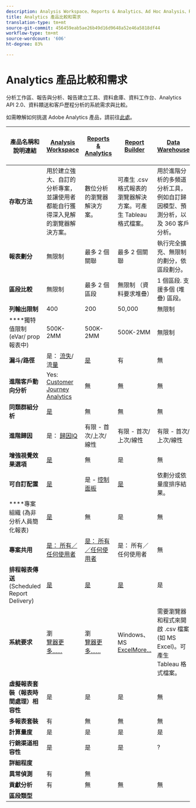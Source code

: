 ```yaml
---
description: Analysis Workspace、Reports & Analytics、Ad Hoc Analysis、Report Builder、Data Warehouse 和 Data Workbench 的系統要求與比較。
title: Analytics 產品比較和需求
translation-type: tm+mt
source-git-commit: 456459eab5ae26b49d16d9648a52e46a5818df44
workflow-type: tm+mt
source-wordcount: '606'
ht-degree: 83%

---
```



# Analytics 產品比較和需求

分析工作區、報告與分析、報告建立工具、資料倉庫、資料工作台、Analytics API 2.0、資料饋送和客戶歷程分析的系統需求與比較。

如需瞭解如何挑選 Adobe Analytics 產品，請前往[此處](/help/admin/c-analytics-product-comparison/which-analytics-tool.md)。

| 產品名稱和說明連結 | [Analysis Workspace](https://docs.adobe.com/content/help/zh-Hant/analytics/analyze/analysis-workspace/home.html) | [Reports &amp; Analytics](https://docs.adobe.com/content/help/zh-Hant/analytics/analyze/reports-analytics/getting-started.html) | [Report Builder](https://docs.adobe.com/content/help/zh-Hant/analytics/analyze/report-builder/home.html) | [Data Warehouse](https://docs.adobe.com/content/help/zh-Hant/analytics/export/data-warehouse/data-warehouse.html) | [Data Workbench](https://docs.adobe.com/content/help/en/data-workbench/using/home.html) | Analytics API 2.0 | 資料饋送 |
|---|---|---|---|---|---|---|---|
| **存取方法** | 用於建立強大、自訂的分析專案，並讓使用者都能自行獲得深入見解的瀏覽器解決方案。 | 數位分析的瀏覽器解決方案。 | 可產生 .csv 格式報表的瀏覽器解決方案。可產生 Tableau 格式檔案。 | 用於進階分析的多頻道分析工具，例如自訂歸因模型、預測分析，以及 360 客戶分析。 |  |  |  |
| **報表劃分** | 無限制 | 最多 2 個關聯 | 最多 2 個關聯 | 執行完全擴充、無限制的劃分，依區段劃分。 | 無限制 |  |  |
| **區段比較** | 無限制 | 最多 2 個區段 | 無限制 （資料要求堆疊） | 1 個區段. 支援多個 (堆疊) 區段。 | 無限制 |  |  |
| **列輸出限制** | 400 | 200 | 50,000 | 無限制 | 可自訂 |  |  |
| ****&#x200B;獨特值限制 (eVar/ prop 報表中) | 500K-2MM | 500K-2MM | 500K-2MM | 無限制 | 可自訂 |  |  |
| **漏斗/路徑** | 是： [流失](https://docs.adobe.com/content/help/zh-Hant/analytics/analyze/analysis-workspace/visualizations/fallout/fallout-flow.html)/流[量](https://docs.adobe.com/content/help/zh-Hant/analytics/analyze/analysis-workspace/visualizations/flow/flow.html) | [是](https://docs.adobe.com/content/help/zh-Hant/analytics/analyze/reports-analytics/reports.html) | 有 | 無 | 是 |  |  |
| **進階客戶動向分析** | Yes: [Customer Journey Analytics](https://docs.adobe.com/content/help/zh-Hant/analytics-platform/using/cja-landing.html) | 無 | 無 | 無 | 是 |  |  |
| **同類群組分析** | [是](https://docs.adobe.com/content/help/zh-Hant/analytics/analyze/analysis-workspace/visualizations/cohort-table/cohort-analysis.html) | 無 | 無 | 無 | 是 |  |  |
| **進階歸因** | 是： [歸因IQ](https://docs.adobe.com/content/help/en/analytics/analyze/analysis-workspace/attribution-iq.html) | 有限 - 首次/上次/線性 | 有限 - 首次/上次/線性 | 有限 - 首次/上次/線性 | 是 |  |  |
| **增強視覺效果選項** | [是](https://docs.adobe.com/content/help/zh-Hant/analytics/analyze/analysis-workspace/visualizations/freeform-analysis-visualizations.html) | 無 | 是 | 無 | 是 |  |  |
| **可自訂配置** | [是](https://docs.adobe.com/content/help/zh-Hant/analytics/analyze/analysis-workspace/home.html) | 是 - [控制面板](https://docs.adobe.com/content/help/en/analytics/analyze/reports-analytics/dashboard.html) | [是](https://docs.adobe.com/content/help/zh-Hant/analytics/analyze/report-builder/layout/configure-the-custom-layout.html) | 依劃分或依量度排序結果。 | 是 |  |  |
| ****&#x200B;專案組織 (為非分析人員簡化報表) | [是](https://docs.adobe.com/content/help/zh-Hant/analytics/analyze/analysis-workspace/curate-share/curate.html) | 無 | 是 | 無 | 是 |  |  |
| **專案共用** | [是： 所有／任何使用者](https://docs.adobe.com/content/help/zh-Hant/analytics/analyze/analysis-workspace/curate-share/curate.html) | [是： 所有／任何使用者](https://docs.adobe.com/content/help/zh-Hant/analytics/analyze/reports-analytics/scheduling.html) | 是： 所有／任何使用者 | 無 | 是 |  |  |
| **排程報表傳送** (Scheduled Report Delivery) | [是](https://docs.adobe.com/content/help/zh-Hant/analytics/analyze/analysis-workspace/curate-share/schedule-projects.html) | [是](https://docs.adobe.com/content/help/zh-Hant/analytics/analyze/reports-analytics/scheduling.html) | [是](https://docs.adobe.com/content/help/zh-Hant/analytics/analyze/report-builder/t-schedule-a-data-request.html) | 是 | 是 |  |  |
| **系統要求** | 瀏<br>[覽器更多……](https://docs.adobe.com/content/help/zh-Hant/analytics/admin/sys-reqs.html) | 瀏<br>[覽器更多……](https://docs.adobe.com/content/help/zh-Hant/analytics/admin/sys-reqs.translate.html) | Windows、MS<br>[ExcelMore...](https://docs.adobe.com/content/help/zh-Hant/analytics/analyze/report-builder/report-builder-setup/system-requirements.html) | 需要瀏覽器和程式來開啟 .csv 檔案 (如 MS Excel)。可產生 Tableau 格式檔案。 | Windows 64 bit, good graphics adapter for OpenGL 3.2 [More...](https://docs.adobe.com/content/help/zh-Hant/data-workbench/using/install/c-data-workbench-client-install.html) |  |  |  |
| **虛擬報表套裝（報表時間處理）相容性** | 是 | 是 | 是 | 無 | 是? |  |  |
| **多報表套裝** | 有 | 無 | 無 | 無 | 是? |  |  |
| **計算量度** | 是 | 是 | 是 | 是 | 是 |  |  |
| **行銷渠道相容性** | 是 | 是 | 是 | ? | ? |  |  |
| **詳細程度** |  |  |  |  |  |  |  |
| **異常偵測** | 有 | 無 |  |  |  |  |  |
| **貢獻分析** | 有 | 無 | 無 | 無 | 是 |  |  |
| **區段類型** |  |  |  |  |  |  |  |